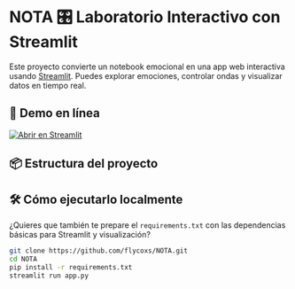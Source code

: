 # NOTA 🎛 Laboratorio Interactivo con Streamlit

Este proyecto convierte un notebook emocional en una app web interactiva usando [Streamlit](https://streamlit.io). Puedes explorar emociones, controlar ondas y visualizar datos en tiempo real.

## 🚀 Demo en línea

[![Abrir en Streamlit](https://static.streamlit.io/badges/streamlit_badge_black_white.svg)](https://share.streamlit.io/flycoxs/NOTA/main/app.py)

## 📦 Estructura del proyecto

## 🛠 Cómo ejecutarlo localmente


¿Quieres que también te prepare el `requirements.txt` con las dependencias básicas para Streamlit y visualización?

```bash
git clone https://github.com/flycoxs/NOTA.git
cd NOTA
pip install -r requirements.txt
streamlit run app.py






